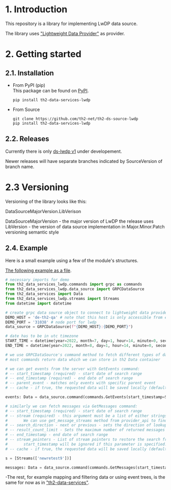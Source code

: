 # 1. Introduction

This repository is a library for implementing LwDP data source.

The library uses ["Lightweight Data Provider"](https://github.com/th2-net/th2-lw-data-provider) as provider.

# 2. Getting started

## 2.1. Installation

- From PyPI (pip)   
  This package can be found on [PyPI](https://pypi.org/project/th2-data-services-lwdp/ "th2-data-services-lwdp").
    ```
    pip install th2-data-services-lwdp
    ```

- From Source
    ```
    git clone https://github.com/th2-net/th2-ds-source-lwdp
    pip install th2-data-services-lwdp
    ```

## 2.2. Releases

Currently there is only [ds-lwdp v1]("https://github.com/th2-net/th2-ds-source-lwdp/tree/dev_1.0.1.0") under developement.

Newer releases will have separate branches indicated by SourceVersion of branch name.

# 2.3 Versioning

Versioning of the library looks like this:

DataSourceMajorVersion.LibVerison

DataSourceMajorVersion - the major version of LwDP the release uses
LibVersion - the version of data source implementation in Major.Minor.Patch versioning semantic style

## 2.4. Example

Here is a small example using a few of the module's structures.

[The following example as a file](https://github.com/th2-net/th2-ds-source-lwdp/tree/dev_1.0.1.0/examples/demo.py).

```python
# necessary imports for demo
from th2_data_services_lwdp.commands import grpc as commands
from th2_data_services_lwdp.data_source import GRPCDataSource
from th2_data_services import Data
from th2_data_services_lwdp.streams import Streams
from datetime import datetime

# create grpc data source object to connect to lightweight data provider
DEMO_HOST = 'de-th2-qa' # note that this host is only accessible from exactpro domain
DEMO_PORT = '31038' # node port for lwdp
data_source = GRPCDataSource(f"{DEMO_HOST}:{DEMO_PORT}")

# date has to be in utc timezone
START_TIME = datetime(year=2022, month=7, day=1, hour=14, minute=0, second=0, microsecond=0)
END_TIME = datetime(year=2022, month=8, day=1, hour=14, minute=0, second=0, microsecond=0)

# we use GRPCDataSource's command method to fetch different types of data from our provider.
# most commands return data which we can store in th2 Data container

# we can get events from the server with GetEvents command:
# -- start_timestamp (required) - start date of search range
# -- end_timestamp (required) - end date of search range
# -- parent_event - matches only events with specific parent event
# -- cache - if true, the requested data will be saved locally (default=False)

events: Data = data_source.command(commands.GetEvents(start_timestamp=START_TIME,end_timestamp=END_TIME))

# similarly we can fetch messages via GetMessages command:
# -- start_timestamp (required) - start date of search range
# -- stream (required) - this argument must be a list of either strings or Streams object.
#       We can use get_message_streams method from provider_api to find names of streams.
# -- search_direction - next or previous - sets the direction of lookup - default is next
# -- result_count_limit - Sets the maximum number of returned messages - by default it is unlimited
# -- end_timestamp - end date of search range
# -- stream_pointers - List of stream pointers to restore the search from.
#       start_timestamp will be ignored if this parameter is specified.
# -- cache - if true, the requested data will be saved locally (default=False)

s = [Streams(['newretest9'])]

messages: Data = data_source.command(commands.GetMessages(start_timestamp=START_TIME,stream=s,end_timestamp=END_TIME))


```

-The rest, for example mapping and filtering data or using event trees, is the same for now as in ["th2-data-services"](https://github.com/th2-net/th2-data-services).